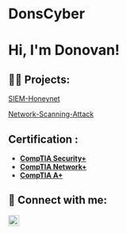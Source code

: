 # DonsCyber
<h1>Hi, I'm Donovan! </h1>

<h2>👨‍💻 Projects:</h2>

[SIEM-Honeynet](https://github.com/Don1914/SIEM-Honeynet/tree/patch-1)


[Network-Scanning-Attack](https://github.com/Donovanwbs/Network-Scanning-Attack)


<h2> Certification :</h2>

- **[CompTIA Security+](https://www.credly.com/badges/41728625-048e-43f7-99c0-934dce63b3dc/linked_in?t=rz3ho6)**
- **[CompTIA Network+](https://www.credly.com/badges/e86d379b-7448-470d-b688-6835581f4f54)**
- **[CompTIA A+](http://www.credly.com/badges/f717c809-0ab9-4f5b-91b7-c2af0c1bacf1/linked_in?t+sefhdr)**


<h2> 🤳 Connect with me:</h2>

[<img align="left" alt="DonovanDavis | LinkedIn" width="22px" src="https://cdn.jsdelivr.net/npm/simple-icons@v3/icons/linkedin.svg" />][linkedin]



[linkedin]: https://www.linkedin.com/in/donovan-davis407/

<!--
**joshmadakor1/joshmadakor1** is a ✨ _special_ ✨ repository because its `README.md` (this file) appears on your GitHub profile.

Here are some ideas to get you started:

- 🔭 I’m currently working on ...
- 🌱 I’m currently learning ...
- 👯 I’m looking to collaborate on ...
- 🤔 I’m looking for help with ...
- 💬 Ask me about ...
- 📫 How to reach me: ...
- 😄 Pronouns: ...
- ⚡ Fun fact: ...
